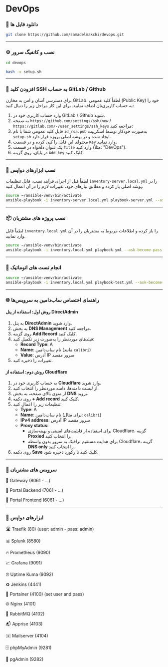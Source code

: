 # DevOps

### 🔽 دانلود فایل ها
``` bash
git clone https://github.com/samadelmakchi/devops.git
```
---

### ⚙️ نصب و کانفیگ سرور
``` bash
cd devops

bash -x setup.sh
```
---

### 🦊 افزودن کلید SSH به حساب GitLab / Github
برای دسترسی آسان و امن به مخازن GitLab، لطفاً کلید عمومی (Public Key) خود را به حساب کاربری‌تان اضافه نمایید. برای این کار مراحل زیر را دنبال کنید:
1. وارد حساب کاربری خود در GitLab / Github شوید.
2. به صفحه `https://github.com/settings/ssh/new` / `https://gitlab.com/-/user_settings/ssh_keys` مراجعه کنید:
3. فایل کلید عمومی شما با نام `id_rsa.pub` به‌صورت خودکار توسط اسکریپت `setup.sh` ایجاد شده و در پوشه اصلی پروژه قرار دارد.
4. محتوای این فایل را کپی کرده و در قسمت `Key` وارد نمایید.
5. یک عنوان دلخواه در قسمت `Title` وارد کنید (مثلاً: "DevOps").
6. در پایان، روی گزینه `Add key` کلیک کنید.

---

### 🤖 نصب ابزارهای دواپس
لطفاً قبل از اجرای فرآیند نصب، فایل تنظیمات `inventory-server.local.yml` را در پوشه اصلی باز کرده و مطابق نیازهای خود، تغییرات لازم را در آن اعمال کنید.

```bash
source ~/ansible-venv/bin/activate
ansible-playbook -i inventory-server.local.yml playbook-server.yml --ask-become-pass
```

---

### 📦 نصب پروژه های مشتریان
لطفاً فایل `inventory.local.yml` را باز کرده و اطلاعات مربوط به مشتریان را در آن وارد نمایید.

```bash
source ~/ansible-venv/bin/activate
ansible-playbook -i inventory.local.yml playbook.yml --ask-become-pass
```

---

### 🧪 انجام تست های اتوماتیک

```bash
source ~/ansible-venv/bin/activate
ansible-playbook -i inventory.local.yml playbook-test.yml --ask-become-pass
```

---

### 🌐 راهنمای اختصاص ساب‌دامین به سرویس‌ها

#### **روش اول: استفاده از پنل DirectAdmin**
1. به پنل **DirectAdmin** وارد شوید.
2. به بخش **DNS Management** مراجعه کنید.
3. روی گزینه **Add Record** کلیک کنید.
4. فیلدهای موردنظر را به‌صورت زیر تکمیل کنید:
   - **Record Type**: A
   - **Name**: نام ساب‌دامین (مانند `calibri`)
   - **Value**: آدرس IP سرور مقصد
5. تغییرات را ذخیره کنید.

#### **روش دوم: استفاده از Cloudflare**
1. به حساب کاربری خود در **Cloudflare** وارد شوید.
2. از لیست دامنه‌ها، دامنه موردنظر را انتخاب کنید.
3. از منوی بالای صفحه، به بخش **DNS** بروید.
4. روی دکمه **+ Add record** کلیک کنید.
5. تنظیمات زیر را اعمال کنید:
   - **Type**: A
   - **Name**: نام ساب‌دامین (برای مثال: `calibri`)
   - **IPv4 address**: آدرس IP سرور مقصد
   - **Proxy status**:
     - برای استفاده از قابلیت‌های امنیتی و بهینه‌سازی Cloudflare، گزینه **Proxied** را انتخاب کنید.
     - برای هدایت مستقیم ترافیک به سرور بدون واسطه Cloudflare، گزینه **DNS only** را انتخاب کنید.
6. روی دکمه **Save** کلیک کنید تا رکورد ذخیره شود.

---

### 🔆 سرویس های مشتریان

📜 Gateway (8061 - ...)

📜 Portal Backend (7061 - ...)

📜 Portal Frontend (6061 - ...)

---

### 💢 ابزارهای دواپس

🛣️ Traefik (80) (user: admin - pass: admin)

📊 Splunk (8580)

🔥 Prometheus (9090)

📈 Grafana (9091)

⏰ Uptime Kuma (9092)

♻️ Jenkins (4441)

🐳 Portainer (4100) (set user and pass)

🌐 Nginx (4101)

🐰 RabbitMQ (4102)

📬 Apprise (4103)

✉️ Mailserver (4104)

🗄️ phpMyAdmin (9281)

🐘 pgAdmin (9282)

